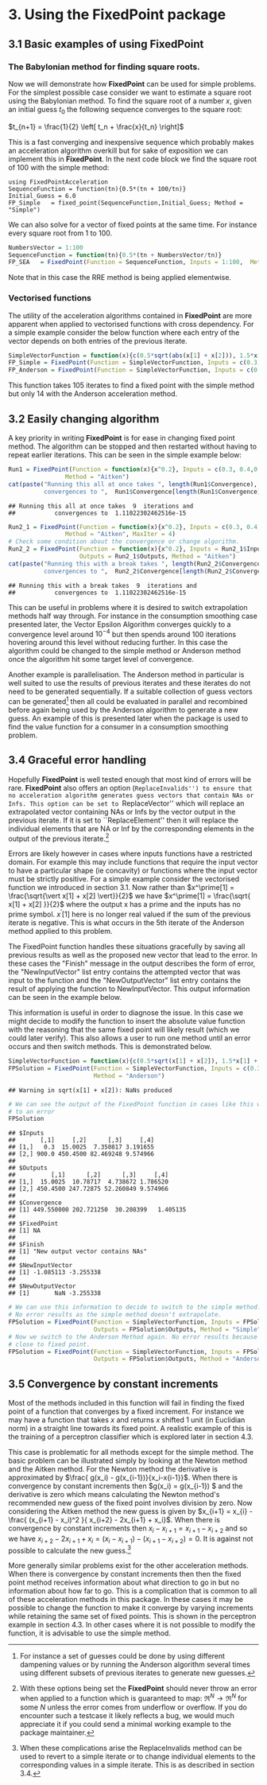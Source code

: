 
# 3.  Using the FixedPoint package

## 3.1 Basic examples of using FixedPoint

### The Babylonian method for finding square roots.

Now we will demonstrate how **FixedPoint** can be used for simple problems. For the simplest possible case consider we want to estimate a square root using the Babylonian method. To find the square root of a number $x$, given an initial guess $t_0$ the following sequence converges to the square root:

$t_{n+1} = \frac{1}{2} \left[ t_n + \frac{x}{t_n} \right]$

This is a fast converging and inexpensive sequence which probably makes an acceleration algorithm overkill but for sake of exposition we can implement this in **FixedPoint**. In the next code block we find the square root of 100 with the simple method:

```
using FixedPointAcceleration
SequenceFunction = function(tn){0.5*(tn + 100/tn)}
Initial_Guess = 6.0
FP_Simple   = fixed_point(SequenceFunction,Initial_Guess; Method = "Simple")
```

We can also solve for a vector of fixed points at the same time. For instance every square root from 1 to 100.

```r
NumbersVector = 1:100
SequenceFunction = function(tn){0.5*(tn + NumbersVector/tn)}
FP_SEA   = FixedPoint(Function = SequenceFunction, Inputs = 1:100,  Method = "RRE")
```
Note that in this case the RRE method is being applied elementwise.

### Vectorised functions

The utility of the acceleration algorithms contained in **FixedPoint** are more apparent when applied to vectorised functions with cross dependency. For a simple example consider the below function where each entry of the vector depends on both entries of the previous iterate.

```r
SimpleVectorFunction = function(x){c(0.5*sqrt(abs(x[1] + x[2])), 1.5*x[1] + 0.5*x[2])}
FP_Simple = FixedPoint(Function = SimpleVectorFunction, Inputs = c(0.3,900), Method = "Simple")
FP_Anderson = FixedPoint(Function = SimpleVectorFunction, Inputs = c(0.3,900), Method = "Anderson")
```
This function takes 105 iterates to find a fixed point with the simple method but only 14 with the Anderson acceleration method.

## 3.2 Easily changing algorithm

A key priority in writing **FixedPoint** is for ease in changing fixed point method. The algorithm can be stopped and then restarted without having to repeat earlier iterations. This can be seen in the simple example below:

```r
Run1 = FixedPoint(Function = function(x){x^0.2}, Inputs = c(0.3, 0.4,0.5),
                Method = "Aitken")
cat(paste("Running this all at once takes ", length(Run1$Convergence), " iterations and
          convergences to ",  Run1$Convergence[length(Run1$Convergence)], "\n"))
```

```
## Running this all at once takes  9  iterations and
##           convergences to  1.11022302462516e-15
```

```r
Run2_1 = FixedPoint(Function = function(x){x^0.2}, Inputs = c(0.3, 0.4,0.5),
                Method = "Aitken", MaxIter = 4)
# Check some condition about the convergence or change algorithm.
Run2_2 = FixedPoint(Function = function(x){x^0.2}, Inputs = Run2_1$Inputs,
                    Outputs = Run2_1$Outputs, Method = "Aitken")
cat(paste("Running this with a break takes ", length(Run2_2$Convergence), " iterations and
          convergences to ",  Run2_2$Convergence[length(Run2_2$Convergence)], "\n"))
```

```
## Running this with a break takes  9  iterations and
##           convergences to  1.11022302462516e-15
```

This can be useful in problems where it is desired to switch extrapolation methods half way through. For instance in the consumption smoothing case presented later, the Vector Epsilon Algorithm converges quickly to a convergence level around $10^{-4}$ but then spends around 100 iterations hovering around this level without reducing further. In this case the algorithm could be changed to the simple method or Anderson method once the algorithm hit some target level of convergence.

Another example is parallelisation. The Anderson method in particular is well suited to use the results of previous iterates and these iterates do not need to be generated sequentially. If a suitable collection of guess vectors can be generated[^4] then all could be evaluated in parallel and recombined before again being used by the Anderson algorithm to generate a new guess. An example of this is presented later when the package is used to find the value function for a consumer in a consumption smoothing problem.

[^4]: For instance a set of guesses could be done by using different dampening values or by running the Anderson algorithm several times using different subsets of previous iterates to generate new guesses.

## 3.4 Graceful error handling

Hopefully **FixedPoint** is well tested enough that most kind of errors will be rare. **FixedPoint** also offers an option (``ReplaceInvalids'') to ensure that no acceleration algorithm generates guess vectors that contain NAs or Infs. This option can be set to ``ReplaceVector''  which will replace an extrapolated vector containing NAs or Infs by the vector output in the previous iterate. If it is set to ``ReplaceElement'' then it will replace the individual elements that are NA or Inf by the corresponding elements in the output of the previous iterate.[^15]

[^15]: With these options being set the **FixedPoint** should never throw an error when applied to a function which is guaranteed to map: $\Re^N \rightarrow \Re^N$ for some $N$ unless the error comes from underflow or overflow. If you do encounter such a testcase it likely reflects a bug, we would much appreciate it if you could send a minimal working example to the package maintainer.

Errors are likely however in cases where inputs functions have a restricted domain. For example this may include functions that require the input vector to have a particular shape (ie concavity) or functions where the input vector must be strictly positive. For a simple example consider the vectorised function we introduced in section 3.1. Now rather than $x^\prime[1] = \frac{\sqrt{\vert x[1] + x[2] \vert}}{2}$ we have $x^\prime[1] = \frac{\sqrt{ x[1] + x[2] }}{2}$ where the output x has a prime and the inputs has no prime symbol. $x^\prime[1]$ here is no longer real valued if the sum of the previous iterate is negative. This is what occurs in the 5th iterate of the Anderson method applied to this problem.

The FixedPoint function handles these situations gracefully by saving all previous results as well as the proposed new vector that lead to the error. In these cases the "Finish" message in the output describes the form of error, the "NewInputVector" list entry contains the attempted vector that was input to the function and the "NewOutputVector" list entry contains the result of applying the function to NewInputVector. This output information can be seen in the example below.

This information is useful in order to diagnose the issue. In this case we might decide to modify the function to insert the absolute value function with the reasoning that the same fixed point will likely result (which we could later verify). This also allows a user to run one method until an error occurs and then switch methods. This is demonstrated below.


```r
SimpleVectorFunction = function(x){c(0.5*sqrt(x[1] + x[2]), 1.5*x[1] + 0.5*x[2])}
FPSolution = FixedPoint(Function = SimpleVectorFunction, Inputs = c(0.3,900),
                        Method = "Anderson")
```

```
## Warning in sqrt(x[1] + x[2]): NaNs produced
```

```r
# We can see the output of the FixedPoint function in cases like this where it ends due
# to an error
FPSolution
```

```
## $Inputs
##       [,1]     [,2]      [,3]     [,4]
## [1,]   0.3  15.0025  7.350817 3.191655
## [2,] 900.0 450.4500 82.469248 9.574966
##
## $Outputs
##          [,1]      [,2]      [,3]     [,4]
## [1,]  15.0025  10.78717  4.738672 1.786520
## [2,] 450.4500 247.72875 52.260849 9.574966
##
## $Convergence
## [1] 449.550000 202.721250  30.208399   1.405135
##
## $FixedPoint
## [1] NA
##
## $Finish
## [1] "New output vector contains NAs"
##
## $NewInputVector
## [1] -1.085113 -3.255338
##
## $NewOutputVector
## [1]       NaN -3.255338
```

```r
# We can use this information to decide to switch to the simple method.
# No error results as the simple method doesn't extrapolate.
FPSolution = FixedPoint(Function = SimpleVectorFunction, Inputs = FPSolution$Inputs,
                        Outputs = FPSolution$Outputs, Method = "Simple", MaxIter = 5)
# Now we switch to the Anderson Method again. No error results because we are
# close to fixed point.
FPSolution = FixedPoint(Function = SimpleVectorFunction, Inputs = FPSolution$Inputs,
                        Outputs = FPSolution$Outputs, Method = "Anderson")
```



## 3.5 Convergence by constant increments

Most of the methods included in this function will fail in finding the fixed point of a function that converges by a fixed increment.
For instance we may have a function that takes $x$ and returns $x$ shifted 1 unit (in Euclidian norm) in a straight line
towards its fixed point. A realistic example of this is the training of a perceptron classifier which is explored later in section 4.3.

This case is problematic for all methods except for the simple method. The basic problem
can be illustrated simply by looking at the Newton method and the Aitken method. For the Newton method the derivative
is approximated by $\frac{ g(x_i) - g(x_{i-1})}{x_i-x{i-1}}$. When there is convergence by constant increments then
$g(x_i) = g(x_{i-1}) $ and the derivative is zero which means calculating the Newton method's recommended new guess of the
fixed point involves division by zero. Now considering the Aitken method the new guess is given by
$x_{i+1} = x_{i} - \frac{  (x_{i+1} - x_i)^2  }{  x_{i+2} - 2x_{i+1} + x_i}$.
When there is convergence by constant increments then $x_i - x_{i+1} = x_{i+1} - x_{i+2}$  and so we have $x_{i+2} - 2x_{i+1} + x_i = (x_i - x_{i+1}) - (x_{i+1} - x_{i+2}) = 0$. It is against not possible to calculate the new guess.[^5]

More generally similar problems exist for the other acceleration methods. When there is convergence by constant increments
then then the fixed point method receives information about what direction to go in but no information about how far to go.
This is a complication that is common to all of these acceleration methods in this package.
In these cases it may be possible to change the function to make it converge by varying increments while retaining the
same set of fixed points. This is shown in the perceptron example in section 4.3. In other cases where it is not possible
to modify the function, it is advisable to use the simple method.

[^5]: When these complications arise the ReplaceInvalids method can be used to revert to a simple iterate or to change individual elements to the corresponding values in a simple iterate. This is as described in section 3.4.
